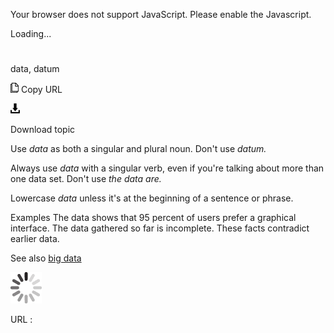 Your browser does not support JavaScript. Please enable the Javascript.

Loading...

# 

data, datum

![Copy URL](data-datum_files/Copy.png)
Copy URL

![Download](data-datum_files/Download.png)

Download topic

Use *data* as both a singular and plural noun. Don't use *datum.*

Always use *data* with a singular verb, even if you're talking about more than one data set. Don't use *the data are.* 

Lowercase *data* unless it's at the beginning of a sentence or phrase. 

Examples
The data shows that 95 percent of users prefer a graphical interface. 
The data gathered so far is incomplete. 
These facts contradict earlier data.

See also [big data](https://worldready.cloudapp.net/Styleguide/Read?id=2700&topicid=32563)

![In progress](data-datum_files/activity-large.gif)

URL :
